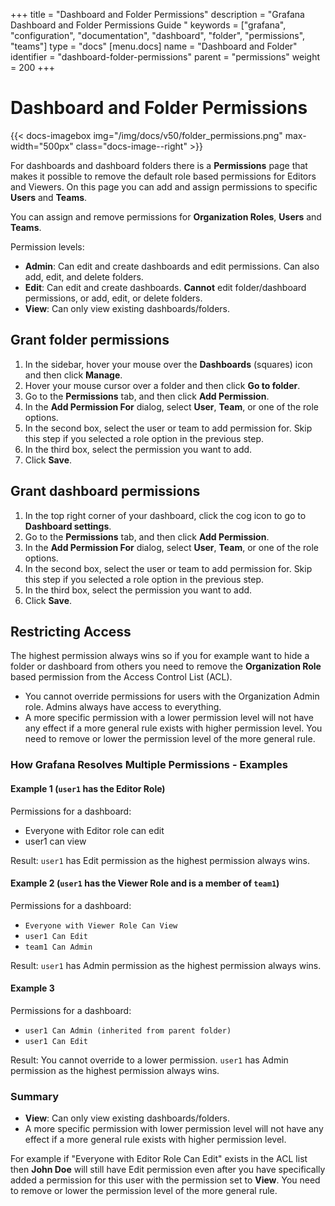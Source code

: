 +++
title = "Dashboard and Folder Permissions"
description = "Grafana Dashboard and Folder Permissions Guide "
keywords = ["grafana", "configuration", "documentation", "dashboard", "folder", "permissions", "teams"]
type = "docs"
[menu.docs]
name = "Dashboard and Folder"
identifier = "dashboard-folder-permissions"
parent = "permissions"
weight = 200
+++

# Dashboard and Folder Permissions

{{< docs-imagebox img="/img/docs/v50/folder_permissions.png" max-width="500px" class="docs-image--right" >}}

For dashboards and dashboard folders there is a **Permissions** page that makes it possible to
remove the default role based permissions for Editors and Viewers. On this page you can add and assign permissions to specific **Users** and **Teams**.

You can assign and remove permissions for **Organization Roles**, **Users** and **Teams**.

Permission levels:

- **Admin**: Can edit and create dashboards and edit permissions. Can also add, edit, and delete folders.
- **Edit**: Can edit and create dashboards. **Cannot** edit folder/dashboard permissions, or add, edit, or delete folders.
- **View**: Can only view existing dashboards/folders.

## Grant folder permissions

1. In the sidebar, hover your mouse over the **Dashboards** (squares) icon and then click **Manage**.
1. Hover your mouse cursor over a folder and then click **Go to folder**.
1. Go to the **Permissions** tab, and then click **Add Permission**.
1. In the **Add Permission For** dialog, select **User**, **Team**, or one of the role options.
1. In the second box, select the user or team to add permission for. Skip this step if you selected a role option in the previous step.
1. In the third box, select the permission you want to add.
1. Click **Save**.

## Grant dashboard permissions

1. In the top right corner of your dashboard, click the cog icon to go to **Dashboard settings**.
1. Go to the **Permissions** tab, and then click **Add Permission**.
1. In the **Add Permission For** dialog, select **User**, **Team**, or one of the role options.
1. In the second box, select the user or team to add permission for. Skip this step if you selected a role option in the previous step.
1. In the third box, select the permission you want to add.
1. Click **Save**.

## Restricting Access

The highest permission always wins so if you for example want to hide a folder or dashboard from others you need to remove the **Organization Role** based permission from the Access Control List (ACL).

- You cannot override permissions for users with the Organization Admin role. Admins always have access to everything.
- A more specific permission with a lower permission level will not have any effect if a more general rule exists with higher permission level. You need to remove or lower the permission level of the more general rule.

### How Grafana Resolves Multiple Permissions - Examples

#### Example 1 (`user1` has the Editor Role)

Permissions for a dashboard:

- Everyone with Editor role can edit
- user1 can view

Result: `user1` has Edit permission as the highest permission always wins.

#### Example 2 (`user1` has the Viewer Role and is a member of `team1`)

Permissions for a dashboard:

- `Everyone with Viewer Role Can View`
- `user1 Can Edit`
- `team1 Can Admin`

Result: `user1` has Admin permission as the highest permission always wins.

#### Example 3

Permissions for a dashboard:

- `user1 Can Admin (inherited from parent folder)`
- `user1 Can Edit`

Result: You cannot override to a lower permission. `user1` has Admin permission as the highest permission always wins.

### Summary

- **View**: Can only view existing dashboards/folders.
- A more specific permission with lower permission level will not have any effect if a more general rule exists with higher permission level.

For example if "Everyone with Editor Role Can Edit" exists in the ACL list then **John Doe** will still have Edit permission even after you have specifically added a permission for this user with the permission set to **View**. You need to remove or lower the permission level of the more general rule.
